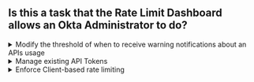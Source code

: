 ## Is this a task that the Rate Limit Dashboard allows an Okta Administrator to do?

<details>
  <summary>Modify the threshold of when to receive warning notifications about an APIs usage</summary>
<p>
  Yes
</p>
</details>

<details>
  <summary>Manage existing API Tokens</summary>
<p>
  No
</p>
</details>

<details>
  <summary>Enforce Client-based rate limiting</summary>
<p>
  Yes
</p>
</details>
